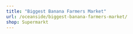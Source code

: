 ```yaml
---
title: "Biggest Banana Farmers Market"
url: /oceanside/biggest-banana-farmers-market/
shop: Supermarkt
---
```


